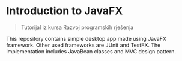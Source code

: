 # Introduction to JavaFX
>Tutorijal iz kursa Razvoj programskih rješenja

This repository contains simple desktop app made using JavaFX framework. Other used frameworks are JUnit and TestFX. The implementation includes JavaBean classes and MVC design pattern. 
